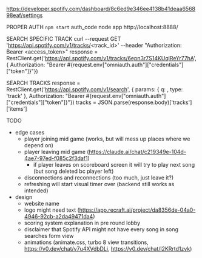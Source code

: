 https://developer.spotify.com/dashboard/8c6ed9e346ee4138b41deaa656898eaf/settings

PROPER AUTH
`npm start` auth_code node app
http://localhost:8888/

SEARCH SPECIFIC TRACK
curl --request GET 'https://api.spotify.com/v1/tracks/<track_id>' --header "Authorization: Bearer <access_token>"
response = RestClient.get('https://api.spotify.com/v1/tracks/6epn3r7S14KUqlReYr77hA', { Authorization: "Bearer #{request.env["omniauth.auth"]["credentials"]["token"]}"})

SEARCH TRACKS
response = RestClient.get('https://api.spotify.com/v1/search', { params: { q: <query>, type: 'track' },
Authorization: "Bearer #{request.env["omniauth.auth"]["credentials"]["token"]}"})
tracks = JSON.parse(response.body)['tracks']['items']

TODO

- edge cases
  - player joining mid game (works, but will mess up places where we depend on)
  - player leaving mid game (https://claude.ai/chat/c219349e-104d-4ae7-97ed-f085c2f3daf1)
    - if player leaves on scoreboard screen it will try to play next song (but song deleted bc player left)
  - disconnections and reconnections (too much, just leave it?)
  - refreshing will start visual timer over (backend still works as intended)
- design
  - website name
  - logo might need text (https://app.recraft.ai/project/da8356de-04a0-4946-92cb-a2da49471da4)
  - scoring system explanation in pre round lobby
  - disclaimer that Spotify API might not have every song in song searches form view
  - animations (animate.css, turbo 8 view transitions, https://v0.dev/chat/v7u4XVdbDLi, https://v0.dev/chat/l2KRrtd1zvk)
